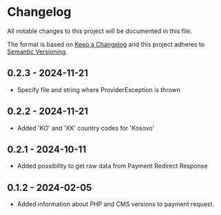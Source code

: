 # Changelog

All notable changes to this project will be documented in this file.

The format is based on [Keep a Changelog](http://keepachangelog.com/en/1.0.0/)
and this project adheres to [Semantic Versioning](http://semver.org/spec/v2.0.0.html).

## 0.2.3 - 2024-11-21

- Specify file and string where ProviderException is thrown

## 0.2.2 - 2024-11-21

- Added 'KO' and 'XK' country codes for 'Kosovo'

## 0.2.1 - 2024-10-11

- Added possibility to get raw data from Payment Redirect Response

## 0.1.2 - 2024-02-05

- Added information about PHP and CMS versions to payment request.
